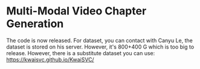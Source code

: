# Multi-Modal Video Chapter Generation
The code is now released.
For dataset, you can contact with Canyu Le, the dataset is stored on his server. However, it's 800+400 G which is too big to release. However, there is a substitute dataset you can use: https://kwaisvc.github.io/KwaiSVC/
